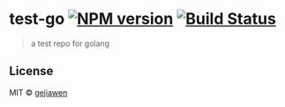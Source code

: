 # test-go [![NPM version](https://badge.fury.io/js/test-go.svg)](https://npmjs.org/package/test-go) [![Build Status](https://travis-ci.org/gejiawen/test-go.svg?branch=master)](https://travis-ci.org/gejiawen/test-go)

> a test repo for golang

## License

MIT © [gejiawen](http://blog.gejiawen.com)
